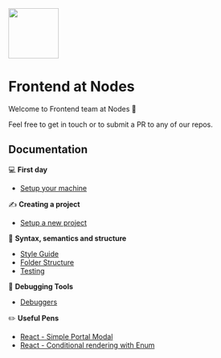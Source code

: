 <img src="https://user-images.githubusercontent.com/2675250/41720044-b9af0c5e-7559-11e8-994f-5b32ad428bd2.png" width="100"/> 

# Frontend at Nodes

Welcome to Frontend team at Nodes :wave:

Feel free to get in touch or to submit a PR to any of our repos.

## Documentation

:computer: **First day**

- [Setup your machine](Documentation/setup-your-machine.md)


✍️ **Creating a project**

- [Setup a new project](Documentation/setup-a-new-project.md)
  
:sunflower: **Syntax, semantics and structure**

- [Style Guide](Documentation/style-guide.md)
- [Folder Structure](Documentation/folder-structure.md)
- [Testing](Documentation/how-to-test.md)
  
:wrench: **Debugging Tools**

- [Debuggers](Documentation/debugging.md)

:pencil2: **Useful Pens**

- [React - Simple Portal Modal](https://codepen.io/geekonthemove/pen/wZQVwz)
- [React - Conditional rendering with Enum](https://codepen.io/themitvp/pen/ZZmmeK)
